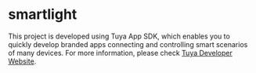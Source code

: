 # smartlight
This project is developed using Tuya App SDK, which enables you to quickly develop branded apps connecting and controlling smart scenarios of many devices.  For more information, please check [Tuya Developer Website](https://developer.tuya.com/en/docs/iot/app-development/sdk-development/app-sdk-instruction?id=K9kjstc7t376p).
